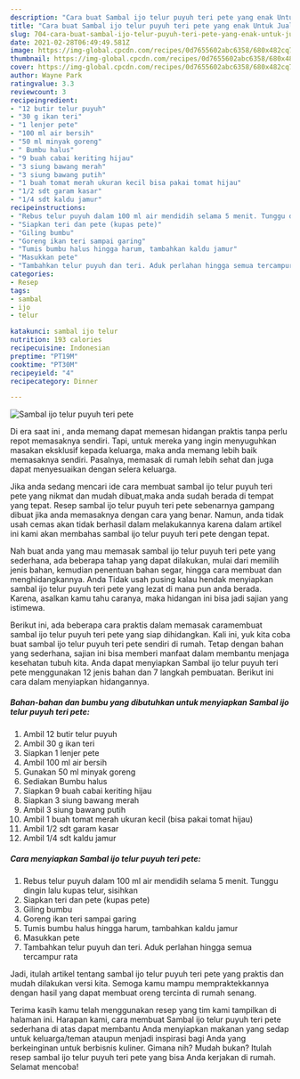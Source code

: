 ```yaml
---
description: "Cara buat Sambal ijo telur puyuh teri pete yang enak Untuk Jualan"
title: "Cara buat Sambal ijo telur puyuh teri pete yang enak Untuk Jualan"
slug: 704-cara-buat-sambal-ijo-telur-puyuh-teri-pete-yang-enak-untuk-jualan
date: 2021-02-28T06:49:49.581Z
image: https://img-global.cpcdn.com/recipes/0d7655602abc6358/680x482cq70/sambal-ijo-telur-puyuh-teri-pete-foto-resep-utama.jpg
thumbnail: https://img-global.cpcdn.com/recipes/0d7655602abc6358/680x482cq70/sambal-ijo-telur-puyuh-teri-pete-foto-resep-utama.jpg
cover: https://img-global.cpcdn.com/recipes/0d7655602abc6358/680x482cq70/sambal-ijo-telur-puyuh-teri-pete-foto-resep-utama.jpg
author: Wayne Park
ratingvalue: 3.3
reviewcount: 3
recipeingredient:
- "12 butir telur puyuh"
- "30 g ikan teri"
- "1 lenjer pete"
- "100 ml air bersih"
- "50 ml minyak goreng"
- " Bumbu halus"
- "9 buah cabai keriting hijau"
- "3 siung bawang merah"
- "3 siung bawang putih"
- "1 buah tomat merah ukuran kecil bisa pakai tomat hijau"
- "1/2 sdt garam kasar"
- "1/4 sdt kaldu jamur"
recipeinstructions:
- "Rebus telur puyuh dalam 100 ml air mendidih selama 5 menit. Tunggu dingin lalu kupas telur, sisihkan"
- "Siapkan teri dan pete (kupas pete)"
- "Giling bumbu"
- "Goreng ikan teri sampai garing"
- "Tumis bumbu halus hingga harum, tambahkan kaldu jamur"
- "Masukkan pete"
- "Tambahkan telur puyuh dan teri. Aduk perlahan hingga semua tercampur rata"
categories:
- Resep
tags:
- sambal
- ijo
- telur

katakunci: sambal ijo telur 
nutrition: 193 calories
recipecuisine: Indonesian
preptime: "PT19M"
cooktime: "PT30M"
recipeyield: "4"
recipecategory: Dinner

---
```



![Sambal ijo telur puyuh teri pete](https://img-global.cpcdn.com/recipes/0d7655602abc6358/680x482cq70/sambal-ijo-telur-puyuh-teri-pete-foto-resep-utama.jpg)

Di era  saat ini , anda memang dapat memesan hidangan praktis tanpa perlu repot memasaknya sendiri. Tapi, untuk mereka yang ingin menyuguhkan masakan eksklusif kepada keluarga, maka anda memang lebih baik memasaknya sendiri. Pasalnya, memasak di rumah lebih sehat dan juga dapat menyesuaikan dengan selera keluarga.

Jika anda sedang mencari ide cara membuat sambal ijo telur puyuh teri pete yang nikmat dan mudah dibuat,maka anda sudah berada di tempat yang tepat. Resep sambal ijo telur puyuh teri pete  sebenarnya gampang dibuat jika anda memasaknya dengan cara yang benar. Namun, anda tidak usah cemas akan tidak berhasil dalam melakukannya 
karena dalam artikel ini kami akan membahas sambal ijo telur puyuh teri pete dengan tepat.  



Nah buat anda yang mau memasak sambal ijo telur puyuh teri pete yang sederhana, ada beberapa tahap yang dapat dilakukan, mulai dari memilih jenis bahan, kemudian penentuan bahan segar, hingga cara membuat dan menghidangkannya. Anda Tidak usah pusing kalau hendak menyiapkan sambal ijo telur puyuh teri pete yang lezat di mana pun anda berada. Karena, asalkan kamu  tahu caranya, maka hidangan ini bisa jadi sajian yang istimewa.

Berikut ini, ada beberapa cara praktis  dalam memasak caramembuat sambal ijo telur puyuh teri pete yang siap dihidangkan. Kali ini, yuk kita coba buat sambal ijo telur puyuh teri pete sendiri di rumah. Tetap dengan bahan yang sederhana, sajian ini bisa memberi manfaat dalam membantu menjaga kesehatan tubuh kita. Anda dapat menyiapkan Sambal ijo telur puyuh teri pete menggunakan 12 jenis bahan dan 7 langkah pembuatan. Berikut ini cara dalam menyiapkan hidangannya.

<!--inarticleads1-->

##### Bahan-bahan dan bumbu yang dibutuhkan untuk menyiapkan Sambal ijo telur puyuh teri pete:

1. Ambil 12 butir telur puyuh
1. Ambil 30 g ikan teri
1. Siapkan 1 lenjer pete
1. Ambil 100 ml air bersih
1. Gunakan 50 ml minyak goreng
1. Sediakan  Bumbu halus
1. Siapkan 9 buah cabai keriting hijau
1. Siapkan 3 siung bawang merah
1. Ambil 3 siung bawang putih
1. Ambil 1 buah tomat merah ukuran kecil (bisa pakai tomat hijau)
1. Ambil 1/2 sdt garam kasar
1. Ambil 1/4 sdt kaldu jamur




<!--inarticleads2-->

##### Cara menyiapkan Sambal ijo telur puyuh teri pete:

1. Rebus telur puyuh dalam 100 ml air mendidih selama 5 menit. Tunggu dingin lalu kupas telur, sisihkan
1. Siapkan teri dan pete (kupas pete)
1. Giling bumbu
1. Goreng ikan teri sampai garing
1. Tumis bumbu halus hingga harum, tambahkan kaldu jamur
1. Masukkan pete
1. Tambahkan telur puyuh dan teri. Aduk perlahan hingga semua tercampur rata




Jadi, itulah artikel tentang  sambal ijo telur puyuh teri pete  yang praktis dan mudah dilakukan versi kita. Semoga kamu mampu mempraktekkannya dengan hasil yang dapat membuat oreng tercinta di rumah senang. 

Terima kasih kamu telah menggunakan resep yang tim kami tampilkan di halaman ini. Harapan kami, cara membuat  Sambal ijo telur puyuh teri pete sederhana di atas dapat membantu Anda menyiapkan makanan yang sedap untuk keluarga/teman ataupun menjadi inspirasi bagi Anda yang berkeinginan untuk berbisnis kuliner. Gimana nih? Mudah bukan? Itulah resep sambal ijo telur puyuh teri pete yang bisa Anda kerjakan di rumah. Selamat mencoba!

